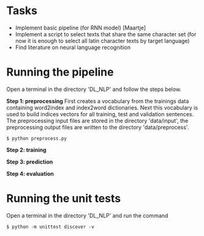 # Tasks

* Implement basic pipeline (for RNN model) [Maartje]
* Implement a script to select texts that share the same character set 
(for now it is enough to select all latin character texts by target language)
* Find literature on neural language recognition

# Running the pipeline

Open a terminal in the directory 'DL_NLP' and follow the steps below.

**Step 1: preprocessing**
First creates a vocabulary from the trainings data containing word2index and index2word dictionaries.
Next this vocabulary is used to build indices vectors for all training, test and validation sentences.
The preprocessing input files are stored in the directory 'data/input', 
the preprocessing output files are written to the directory 'data/preprocess'.

```console
$ python preprocess.py
```

**Step 2: training**

**Step 3: prediction**

**Step 4: evaluation**

# Running the unit tests

Open a terminal in the directory 'DL_NLP' and run the command

```console
$ python -m unittest discover -v
```

